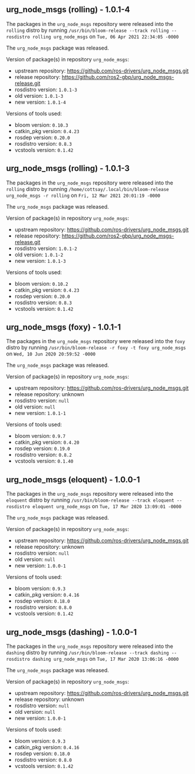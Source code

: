 ## urg_node_msgs (rolling) - 1.0.1-4

The packages in the `urg_node_msgs` repository were released into the `rolling` distro by running `/usr/bin/bloom-release --track rolling --rosdistro rolling urg_node_msgs` on `Tue, 06 Apr 2021 22:34:05 -0000`

The `urg_node_msgs` package was released.

Version of package(s) in repository `urg_node_msgs`:

- upstream repository: https://github.com/ros-drivers/urg_node_msgs.git
- release repository: https://github.com/ros2-gbp/urg_node_msgs-release.git
- rosdistro version: `1.0.1-3`
- old version: `1.0.1-3`
- new version: `1.0.1-4`

Versions of tools used:

- bloom version: `0.10.3`
- catkin_pkg version: `0.4.23`
- rosdep version: `0.20.0`
- rosdistro version: `0.8.3`
- vcstools version: `0.1.42`


## urg_node_msgs (rolling) - 1.0.1-3

The packages in the `urg_node_msgs` repository were released into the `rolling` distro by running `/home/cottsay/.local/bin/bloom-release urg_node_msgs -r rolling` on `Fri, 12 Mar 2021 20:01:19 -0000`

The `urg_node_msgs` package was released.

Version of package(s) in repository `urg_node_msgs`:

- upstream repository: https://github.com/ros-drivers/urg_node_msgs.git
- release repository: https://github.com/ros2-gbp/urg_node_msgs-release.git
- rosdistro version: `1.0.1-2`
- old version: `1.0.1-2`
- new version: `1.0.1-3`

Versions of tools used:

- bloom version: `0.10.2`
- catkin_pkg version: `0.4.23`
- rosdep version: `0.20.0`
- rosdistro version: `0.8.3`
- vcstools version: `0.1.42`


## urg_node_msgs (foxy) - 1.0.1-1

The packages in the `urg_node_msgs` repository were released into the `foxy` distro by running `/usr/bin/bloom-release -r foxy -t foxy urg_node_msgs` on `Wed, 10 Jun 2020 20:59:52 -0000`

The `urg_node_msgs` package was released.

Version of package(s) in repository `urg_node_msgs`:

- upstream repository: https://github.com/ros-drivers/urg_node_msgs.git
- release repository: unknown
- rosdistro version: `null`
- old version: `null`
- new version: `1.0.1-1`

Versions of tools used:

- bloom version: `0.9.7`
- catkin_pkg version: `0.4.20`
- rosdep version: `0.19.0`
- rosdistro version: `0.8.2`
- vcstools version: `0.1.40`


## urg_node_msgs (eloquent) - 1.0.0-1

The packages in the `urg_node_msgs` repository were released into the `eloquent` distro by running `/usr/bin/bloom-release --track eloquent --rosdistro eloquent urg_node_msgs` on `Tue, 17 Mar 2020 13:09:01 -0000`

The `urg_node_msgs` package was released.

Version of package(s) in repository `urg_node_msgs`:

- upstream repository: https://github.com/ros-drivers/urg_node_msgs.git
- release repository: unknown
- rosdistro version: `null`
- old version: `null`
- new version: `1.0.0-1`

Versions of tools used:

- bloom version: `0.9.3`
- catkin_pkg version: `0.4.16`
- rosdep version: `0.18.0`
- rosdistro version: `0.8.0`
- vcstools version: `0.1.42`


## urg_node_msgs (dashing) - 1.0.0-1

The packages in the `urg_node_msgs` repository were released into the `dashing` distro by running `/usr/bin/bloom-release --track dashing --rosdistro dashing urg_node_msgs` on `Tue, 17 Mar 2020 13:06:16 -0000`

The `urg_node_msgs` package was released.

Version of package(s) in repository `urg_node_msgs`:

- upstream repository: https://github.com/ros-drivers/urg_node_msgs.git
- release repository: unknown
- rosdistro version: `null`
- old version: `null`
- new version: `1.0.0-1`

Versions of tools used:

- bloom version: `0.9.3`
- catkin_pkg version: `0.4.16`
- rosdep version: `0.18.0`
- rosdistro version: `0.8.0`
- vcstools version: `0.1.42`


